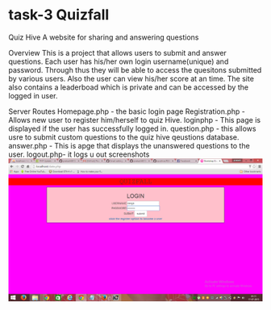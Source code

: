 # task-3 Quizfall
Quiz Hive
A website for sharing and answering questions

Overview
This is a project that allows users to submit and answer questions. Each user has his/her own login username(unique) and password. Through thus they will be able to access the quesitons submitted by various users. Also the user can view his/her score at an time. The site also contains a leaderboad which is private and can be accessed by the logged in user.

Server Routes
Homepage.php - the basic login page
Registration.php - Allows new user to register him/herself to quiz Hive.
loginphp - This page is displayed if the user has successfully logged in.
question.php - this allows usre to submit custom questions to the quiz hive qeustions database.
answer.php - This is apge that displays the unanswered questions to the user.
logout.php- it logs u out
screenshots
![homepage.png](https://raw.githubusercontent.com/sriranganathan/counter_app/master/app/screenshots/Screenshot%20(5).png)
